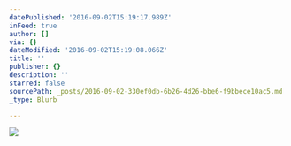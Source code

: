 ```yaml
---
datePublished: '2016-09-02T15:19:17.989Z'
inFeed: true
author: []
via: {}
dateModified: '2016-09-02T15:19:08.066Z'
title: ''
publisher: {}
description: ''
starred: false
sourcePath: _posts/2016-09-02-330ef0db-6b26-4d26-bbe6-f9bbece10ac5.md
_type: Blurb

---
```

![](https://the-grid-user-content.s3-us-west-2.amazonaws.com/a8bb95b5-a4d9-4755-875d-862546750d60.jpg)